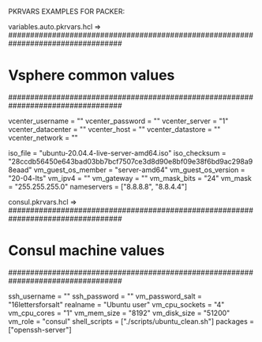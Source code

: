 PKRVARS EXAMPLES FOR PACKER:

variables.auto.pkrvars.hcl =>
##################################################################################
# Vsphere common values
##################################################################################

vcenter_username   = "<your data>"
vcenter_password   = "<your data>"
vcenter_server     = "<your data>1"
vcenter_datacenter = "<your data>"
vcenter_host       = "<your data>"
vcenter_datastore  = "<your data>"
vcenter_network    = "<your data>"

iso_file            = "ubuntu-20.04.4-live-server-amd64.iso"
iso_checksum        = "28ccdb56450e643bad03bb7bcf7507ce3d8d90e8bf09e38f6bd9ac298a98eaad"
vm_guest_os_member  = "server-amd64"
vm_guest_os_version = "20-04-lts"
vm_ipv4             = "<your data>"
vm_gateway          = "<your data>"
vm_mask_bits        = "24"
vm_mask             = "255.255.255.0"
nameservers         = ["8.8.8.8", "8.8.4.4"]


consul.pkrvars.hcl =>
##################################################################################
# Consul machine values
##################################################################################

ssh_username     = "<your data>"
ssh_password     = "<your data>"
vm_password_salt = "16lettersforsalt"
realname         = "Ubuntu user"
vm_cpu_sockets   = "4"
vm_cpu_cores     = "1"
vm_mem_size      = "8192"
vm_disk_size     = "51200"
vm_role          = "consul"
shell_scripts    = ["./scripts/ubuntu_clean.sh"]
packages         = ["openssh-server"]


